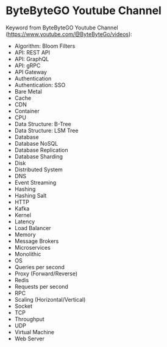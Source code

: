 # ByteByteGO Youtube Channel

Keyword from ByteByteGO Youtube Channel (https://www.youtube.com/@ByteByteGo/videos):

- Algorithm: Bloom Filters
- API: REST API
- API: GraphQL
- API: gRPC
- API Gateway
- Authentication
- Authentication: SSO
- Bare Metal
- Cache
- CDN
- Container
- CPU
- Data Structure: B-Tree
- Data Structure: LSM Tree
- Database
- Database NoSQL
- Database Replication
- Database Sharding
- Disk
- Distributed System
- DNS
- Event Streaming
- Hashing
- Hashing Salt
- HTTP
- Kafka
- Kernel
- Latency
- Load Balancer
- Memory
- Message Brokers
- Microservices
- Monolithic
- OS
- Queries per second
- Proxy (Forward/Reverse)
- Redis
- Requests per second
- RPC
- Scaling (Horizontal/Vertical)
- Socket
- TCP
- Throughput
- UDP
- Virtual Machine
- Web Server